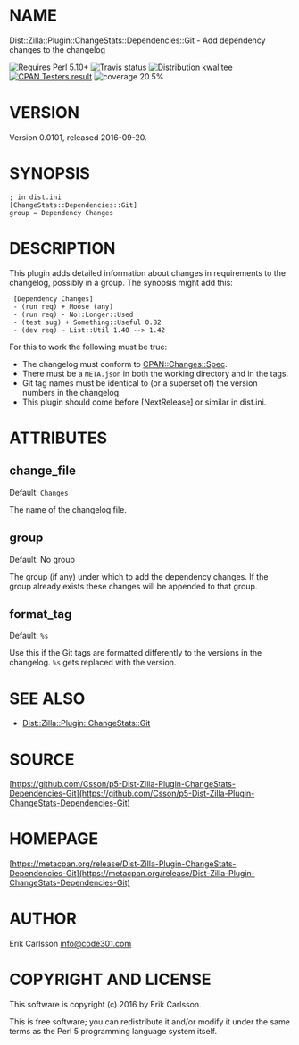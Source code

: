 # NAME

Dist::Zilla::Plugin::ChangeStats::Dependencies::Git - Add dependency changes to the changelog

<div>
    <p>
    <img src="https://img.shields.io/badge/perl-5.10+-blue.svg" alt="Requires Perl 5.10+" />
    <a href="https://travis-ci.org/Csson/p5-Dist-Zilla-Plugin-ChangeStats-Dependencies-Git"><img src="https://api.travis-ci.org/Csson/p5-Dist-Zilla-Plugin-ChangeStats-Dependencies-Git.svg?branch=master" alt="Travis status" /></a>
    <a href="http://cpants.cpanauthors.org/release/CSSON/Dist-Zilla-Plugin-ChangeStats-Dependencies-Git-0.0101"><img src="http://badgedepot.code301.com/badge/kwalitee/CSSON/Dist-Zilla-Plugin-ChangeStats-Dependencies-Git/0.0101" alt="Distribution kwalitee" /></a>
    <a href="http://matrix.cpantesters.org/?dist=Dist-Zilla-Plugin-ChangeStats-Dependencies-Git%200.0101"><img src="http://badgedepot.code301.com/badge/cpantesters/Dist-Zilla-Plugin-ChangeStats-Dependencies-Git/0.0101" alt="CPAN Testers result" /></a>
    <img src="https://img.shields.io/badge/coverage-20.5%-red.svg" alt="coverage 20.5%" />
    </p>
</div>

# VERSION

Version 0.0101, released 2016-09-20.

# SYNOPSIS

    ; in dist.ini
    [ChangeStats::Dependencies::Git]
    group = Dependency Changes

# DESCRIPTION

This plugin adds detailed information about changes in requirements to the changelog, possibly in a group. The
synopsis might add this:

     [Dependency Changes]
     - (run req) + Moose (any)
     - (run req) - No::Longer::Used
     - (test sug) + Something::Useful 0.82
     - (dev req) ~ List::Util 1.40 --> 1.42

For this to work the following must be true:

- The changelog must conform to [CPAN::Changes::Spec](https://metacpan.org/pod/CPAN::Changes::Spec).
- There must be a `META.json` in both the working directory and in the tags.
- Git tag names must be identical to (or a superset of) the version numbers in the changelog.
- This plugin should come before \[NextRelease\] or similar in dist.ini.

# ATTRIBUTES

## change\_file

Default: `Changes`

The name of the changelog file.

## group

Default: No group

The group (if any) under which to add the dependency changes. If the group already exists these changes will be appended to that group.

## format\_tag

Default: `%s`

Use this if the Git tags are formatted differently to the versions in the changelog. `%s` gets replaced with the version.

# SEE ALSO

- [Dist::Zilla::Plugin::ChangeStats::Git](https://metacpan.org/pod/Dist::Zilla::Plugin::ChangeStats::Git)

# SOURCE

[https://github.com/Csson/p5-Dist-Zilla-Plugin-ChangeStats-Dependencies-Git](https://github.com/Csson/p5-Dist-Zilla-Plugin-ChangeStats-Dependencies-Git)

# HOMEPAGE

[https://metacpan.org/release/Dist-Zilla-Plugin-ChangeStats-Dependencies-Git](https://metacpan.org/release/Dist-Zilla-Plugin-ChangeStats-Dependencies-Git)

# AUTHOR

Erik Carlsson <info@code301.com>

# COPYRIGHT AND LICENSE

This software is copyright (c) 2016 by Erik Carlsson.

This is free software; you can redistribute it and/or modify it under
the same terms as the Perl 5 programming language system itself.
